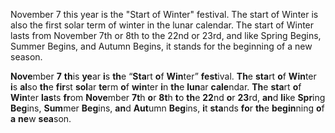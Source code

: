 November 7 this year is the "Start of Winter" festival. The start of Winter is also the first solar term of winter in the lunar calendar. The start of Winter lasts from November 7th or 8th to the 22nd or 23rd, and like Spring Begins, Summer Begins, and Autumn Begins, it stands for the beginning of a new season.

**Nove**mber **7** **th**is **ye**ar **i**s **th**e “**Sta**rt **o**f **Win**ter” **fest**ival. **Th**e **sta**rt **o**f **Win**ter **i**s **al**so **th**e **fir**st **sol**ar **te**rm **o**f **win**ter **i**n **th**e **lun**ar **cale**ndar. **Th**e **sta**rt **o**f **Win**ter **las**ts **fr**om **Nove**mber **7t**h **o**r **8t**h **t**o **th**e **22**nd **o**r **23**rd, **an**d **li**ke **Spr**ing **Beg**ins, **Sum**mer **Beg**ins, **an**d **Aut**umn **Beg**ins, **i**t **sta**nds **fo**r **th**e **begin**ning **o**f **a** **ne**w **sea**son.